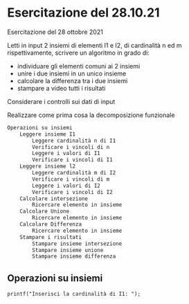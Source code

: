 # Esercitazione del 28.10.21

Esercitazione del 28 ottobre 2021

Letti in input 2 insiemi di elementi I1 e I2, di cardinalità n ed m rispettivamente, scrivere un
algoritmo in grado di:

- individuare gli elementi comuni ai 2 insiemi
- unire i due insiemi in un unico insieme
- calcolare la differenza tra i due insiemi
- stampare a video tutti i risultati

Considerare i controlli sui dati di input

Realizzare come prima cosa la decomposizione funzionale

```txt title="albero di lavoro"
Operazioni su insiemi
    Leggere insieme I1
        Leggere cardinalità n di I1
        Verificare i vincoli di n
        Leggere i valori di I1
        Verificare i vincoli di I1
    Leggere insieme l2
        Leggere cardinalità m di I2
        Verificare i vincoli di m
        Leggere i valori di I2
        Verificare i vincoli di I2
    Calcolare intersezione
        Ricercare elemento in insieme
    Calcolare Unione
        Ricercare elemento in insieme
    Calcolare Differenza
        Ricercare elemento in insieme
    Stampare i risultati
        Stampare insieme intersezione
        Stampare insieme unione
        Stampare insieme differenza
```

## Operazioni su insiemi

```txt title="Operazioni su insiemi"
printf("Inserisci la cardinalità di I1: ");
```
